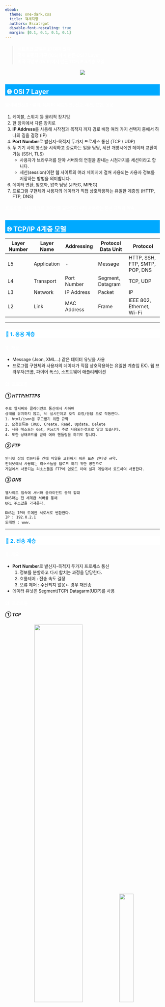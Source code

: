 ```yaml
---
ebook:
  theme: one-dark.css
  title: 객체지향
  authors: Escatrgot
  disable-font-rescaling: true
  margin: [0.1, 0.1, 0.1, 0.1]
---
```

<style>
        h2:not(.tit) { border-top: 12px solid #00A9FF; border-left: 5px solid #00A9FF; border-right: 5px solid #00A9FF; background-color: #00A9FF; color: #FFF !important; font-weight: bold;}

    h3:not(.tit) { border-top: 3px solid #FFF; border: 2px solid #FFF; background-color: #FFF; color: #00A9FF !important;}


    h4:not(.tit) { font-weight: bold; color: #FFF !important; }

    summary { cursor:pointer; font-weight:bold; color : #0F0 !important;}

    .red{color: #d93d3d;}
    .darkred{color: #470909;}
    .orange{color: #cf6d1d;}
    .yellow{color: #DD3;}
    .green{color: #25ba00;}
    .blue{color: #169ae0;}
    .pink{color: #d10fd1;}
    .dim{color : #666666;}
    .lime{color : #addb40;}
    
    .container {
        display : flex; 
        flex-direction:row;
        align-items:center;
    }
    .item {
        margin-right:2%;
    }

    @media screen and (min-width:1001px){
        .container {
            width: 90%;
            flex-wrap : nowrap;
            justify-content:center;
        }
    }
    
    @media screen and (max-width:1000px){
        .container {
            width: 98%;
            flex-wrap : nowrap;
            justify-content:center;
        }
    }
    
    @media screen and (max-width:799px){
        .container {
            justify-content:left;
            flex-wrap : wrap;
        }
    }

</style>

> #### 네트워크 모델은 2가지가 있다. </br> 국제 표준화 기구 (IOS)에서 만든 OSI 7 Layer </br> 미국 국방부 (DoD)에서 만든 TCP/IP 4계층 모델

<div align=center>
  <img src="./image/2025-02-02-13-47-48.png">
</div>

## 🌐 OSI 7 Layer

#### 물이네전선표 : 물리, 데이터, 네트워크, 전송, 세션, 표현, 응용
1. 케이블, 스위치 등 물리적 장치임
2. 한 장치에서 다른 장치로
3. **IP Address**를 사용해 시작점과 목적지 까지 경로 배정 여러 가지 선택지 중에서 하나의 길을 결정 (IP)
4. **Port Number**로 발신지-목적지 두가지 프로세스 통신 (TCP / UDP)
5. 두 기기 사이 통신을 시작하고 종료하는 일을 담당, 세션 개방시에만 데이터 교환이 가능 (SSH, TLS)
   * 사용자가 브라우저를 닫아 서버와의 연결을 끝내는 시점까지를 세션이라고 합니다.  
   * 세션(session)이란 웹 사이트의 여러 페이지에 걸쳐 사용되는 사용자 정보를 저장하는 방법을 의미합니다.
6. 데이터 변환, 암호화, 압축 담당 (JPEG, MPEG)
7. 프로그램 구현체와 사용자의 데이터가 직접 상호작용하는 유일한 계층임 (HTTP, FTP, DNS)
#### 프로토콜 : 네트워크로 데이터를 교환하기 위해 사용하는 통신 규칙과 약속.

## 🌐 TCP/IP 4계층 모델

|Layer Number	| Layer Name	| Addressing |	Protocol Data Unit |	Protocol|
|---|---|---|---|---|
|L5	          | Application	| - | Message	| HTTP, SSH, FTP, SMTP, POP, DNS |
|L4	          | Transport	| Port Number	| Segment, Datagram |	TCP, UDP |
|L3	          | Network	| IP Address	| Packet |	IP |
|L2	          | Link	| MAC Address |	Frame	| IEEE 802, Ethernet, Wi-Fi |


---

### 📄 1. 응용 계층

#### 1). 개요

* Message (Json, XML...) 같은 데이터 유닛을 사용
* 프로그램 구현체와 사용자의 데이터가 직접 상호작용하는 유일한 계층임
  EX). 웹 브라우저(크롬, 파이어 폭스), 소프트웨어 애플리케이션
  
#### 2). 프로토콜

##### ① HTTP/HTTPS
```
주로 웹서버와 클라이언트 통신에서 사하며
상태를 유지하지 않고, 비 실시간이고 오직 요청/응답 으로 작동한다.
1. html/json을 주고받기 위한 규약
2. 요청종류는 CRUD, Create, Read, Update, Delete
3. 사용 메소드는 Get, Post가 주로 사용되는것으로 알고 있습니다.
4. 또한 상태코드를 받아 에러 핸들링을 하기도 합니다.
```

##### ② FTP
```
인터넷 상의 컴퓨터들 간에 파일을 교환하기 위한 표준 인터넷 규약. 
인터넷에서 사용되는 리소스들을 업로드 하기 위한 공간으로 
게임에서 사용되는 리소스들을 FTP에 업로드 하여 실제 게임에서 로드하여 사용한다.
```

##### ③ DNS
```
웹사이트 접속에 서버와 클라이언트 동작 할떄
DNS라는 전 세계급 서버를 통해 
URL 주소값을 가져온다.

DNS는 IP와 도메인 서로서로 변환한다.
IP : 192.0.2.1 
도메인 : www.
```

---

### 📄 2. 전송 계층

#### 1). 개요


* **Port Number**로 발신지-목적지 두가지 프로세스 통신
  1. 정보를 분할하고 다시 합치는 과정을 담당한다.
  2. 흐름제어 : 전송 속도 결정
  3. 오류 제어 : 수신되지 않응ㄴ 경우 재전송
* 데이터 유닛은 Segment(TCP) Datagarm(UDP)를 사용

#### 2). 프로토콜


##### ① TCP

<div align=center>
  <img src="./image/TCP.gif" width=56%>
  <img src="./image/TCP경로.png" width=30%>
</div>

1. **신뢰성** : 흐름 제어로 순서 보장을 하며 오류 제어를 통해 신뢰성 보장한다
2. **연결성** : 상태를 유지하는 양방향 연결성
    * 연결설정 : 3-way handshaking : 목적지와 수신지를 확실히 하는 과정
    * 연결해제 : 4-way handshaking 
3. **경로** : 연결에 대한 논리적인 경로가 무조건 있다 그래서 패킷은 지정된 경로로 다닌다
4. **재전송** : handshaking 과정에서 오류 발생시 재전송함.
5. **속도** : 비교적 느림

##### ② UDP

<div align=center>
  <img src="./image/UDP.gif" width=56%>
  <img src="./image/UDP경로.png" width=30.5%>
</div>

1. **신뢰성** : 순서 보장 안하고 무차별적인 전송
2. **연결성** : 비연결성이기 떄문에 정보를 보낸다/받는다" 에 대핸 신호 절차가 없다
3. **경로** : 연결에 대한 논리적인 경로가 없다 (데이터 그램)패킷은 독립적으로 다른 경로로 통해 전달된다
4. **재전송** : 재전송 없음
5. **속도** : 고속 전송 가능

---

### 📄 3. 네트워크 계층

#### 1). 개요

<!-- ##### [패킷이란](./패킷.md) -->

* **IP Address**를 사용해 시작점과 목적지 까지 경로 배정
  * 여러 가지 선택지 중에서 하나의 길을 결정
* 여기서 사용하는 장비가 바로 라우터다. 또한 "패킷 운반"하는 일을한다. 
* 패킷이 Host에 도착하면 Routing Table에 지정된 경로로 패킷을 Forwarding한다.

#### 2). 라우팅

* ##### HTTP 요청(메서드 + URL 등)에 대해 서버가 어떤 코드를 실행할지 결정하는 과정
<div align=center>
  <img src="./image/2022-11-25-17-33-22.png" width=40%>
  <img src="./image/New-Dynamic-Routing.gif" width=40%>
</div>


* “경로 + 메서드 → 서버 처리 로직 매핑”
*어떤 요청은 A, 어떤 요청은 B 각각의 요청을 분배하는것이 바로 라우팅.*
  ```js
  app._METHOD_(PATH : 경로, HANDLER : _실행하고싶은 함수 콜백방식으로 작동_);
  // 즉, 
  //     경로 A에 대해서는
  //         HANDER_A를 실행하도록,
  //     경로 B에 대해서는
  //         HANDER_B를 실행하도록
  // 할 수 있다.
  ```

* 즉 URL에 HTTP 메서드가 `Get`, `Post`라도 서로 다른 URL 경로 주소별로 다른 행동을 하게 된다.
  * URL 패턴에 대해 HTTP 메서드가 매핑되어 있고.
  * 그 URL 경로를 `/` 기준으로 파싱해
    * 핸들러(Controller, Action 등) 매핑된 함수를 호출하는 과정을 말함
 

#### 3). 프로토콜

##### ① IP


---

### 📄 4. 링크 계층

#### 1). 개요

* **Mac Address**를 사용해 네트워크 카드의 물리적인 주소를 식별한다.
* 물리계층에서는 **모든 데이터의 송수신은 바이트 배열로 이루어짐**
  * `Byte[]배열`로 디코딩/인코딩 과정

#### 2). 프로토콜
##### 이더넷,  Wifi,  Bluetooth

---

## 참고

#### 1. [OSI 모델이란?](https://www.cloudflare.com/ko-kr/learning/ddos/glossary/open-systems-interconnection-model-osi/)

